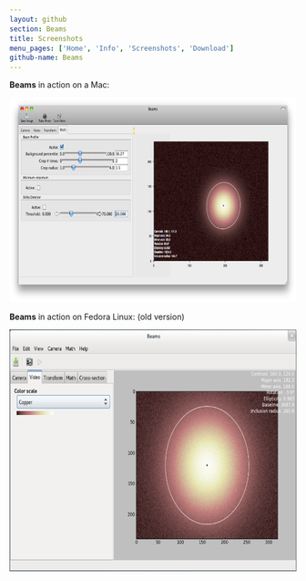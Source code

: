 ```yaml
---
layout: github
section: Beams
title: Screenshots
menu_pages: ['Home', 'Info', 'Screenshots', 'Download']
github-name: Beams
---
```

**Beams** in action on a Mac:

[<img src="/images/beams-screenshot-osx.png" alt="Screenshot on Mac" width="700" height="359"/>](/images/beams-screenshot-osx.png)

**Beams** in action on Fedora Linux: (old version)

[<img src="/images/beams-screenshot-fedora.png" alt="Screenshot on Fedora" width="700" height="424"/>](/images/beams-screenshot-fedora.png)
